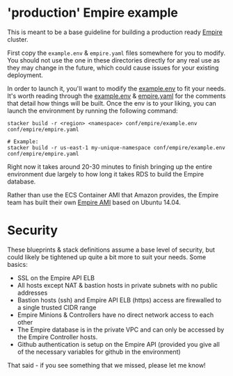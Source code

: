 # 'production' Empire example

This is meant to be a base guideline for building a production ready
[Empire][Empire] cluster.

First copy the `example.env` & `empire.yaml` files somewhere for you to modify. You
should not use the one in these directories directly for any real use as they may
change in the future, which could cause issues for your existing deployment.

In order to launch it, you'll want to modify the
[example.env][example.env] to fit your needs. It's worth reading through the
[example.env][example.env] & [empire.yaml][empire.yaml] for the comments that
detail how things will be built. Once the env is to your liking, you can launch
the environment by running the following command:

```
stacker build -r <region> <namespace> conf/empire/example.env conf/empire/empire.yaml

# Example:
stacker build -r us-east-1 my-unique-namespace conf/empire/example.env conf/empire/empire.yaml
```

Right now it takes around 20-30 minutes to finish bringing up the entire
environment due largely to how long it takes RDS to build the Empire database.

Rather than use the ECS Container AMI that Amazon provides, the Empire team
has built their own [Empire AMI][empire_ami] based on Ubuntu 14.04.

# Security

These blueprints & stack definitions assume a base level of security, but could
likely be tightened up quite a bit more to suit your needs. Some basics:

- SSL on the Empire API ELB
- All hosts except NAT & bastion hosts in private subnets with no public
  addresses
- Bastion hosts (ssh) and Empire API ELB (https) access are firewalled to a
  single trusted CIDR range
- Empire Minions & Controllers have no direct network access to each other
- The Empire database is in the private VPC and can only be accessed by the
  Empire Controller hosts.
- Github authentication is setup on the Empire API (provided you give all of
  the necessary variables for github in the environment)

That said - if you see something that we missed, please let me know!

[Empire]: https://github.com/remind101/empire/
[example.env]: https://github.com/remind101/stacker_blueprints/blob/master/conf/empire/example.env
[empire.yaml]: https://github.com/remind101/stacker_blueprints/blob/master/conf/empire/empire.yaml
[empire_ami]: https://github.com/remind101/empire_ami
[stacker_blueprints]: https://github.com/remind101/stacker_blueprints
